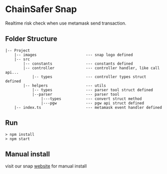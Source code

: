 # ChainSafer Snap

Realtime risk check when use metamask send transaction.

## Folder Structure

```
|-- Project
    |-- images                      --- snap logo defined
    |-- src
        |-- constants               --- constants defined
        |-- controller              --- controller handler, like call api...
            |-- types               --- controller types struct defined
        |-- helpers                 --- utils
            |-- types               --- parser tool struct defined
            |--parser               --- parser tool
                |---types           --- convert struct method
                |---pgw             --- pgw api struct defined
    |-- index.ts                    --- metamask event handler defined
```

## Run

```
> npm install
> npm start
```

## Manual install

visit our snap [website](https://chainsafer.nexone.io/snap/#/) for manual install
